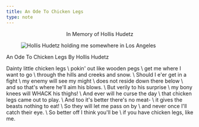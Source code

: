 ```yaml
---
title: An Ode To Chicken Legs
type: note
---
```


<p style="text-align:center;">In Memory of Hollis Hudetz</p>

<figure>
  <img src="{{ '/images/hollis.jpg' | absolute_url }}" alt="Hollis Hudetz holding me somewhere in Los Angeles">
</figure>

An Ode To Chicken Legs By Hollis Hudetz

Dainty little chicken legs \\
pokin' out like wooden pegs \\
get me where I want to go \\
through the hills and creeks and snow. \\
Should I e'er get in a fight \\
my enemy will see my might \\
does not reside down there below \\
and so that's where he'll aim his blows. \\
But verily to his surprise \\
my bony knees will WHACK his thighs! \\
And ever will he curse the day \\
that chicken legs came out to play. \\
And too it's better there's no meat- \\
it gives the beasts nothing to eat! \\
So they will let me pass on by \\
and never once I'll catch their eye. \\
So better off I think you'll be \\
if you have chicken legs, like me.
